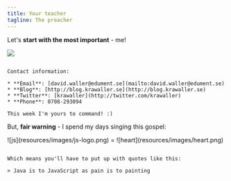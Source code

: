 ```yaml
---
title: Your teacher
tagline: The preacher
---
```


Let's **start with the most important** - me!

![](resources/diagrams/me.svg)

~~~

Contact information: 

* **Email**: [david.waller@edument.se](mailto:david.waller@edument.se)
* **Blog**: [http://blog.krawaller.se](http://blog.krawaller.se)
* **Twitter**: [krawaller](http://twitter.com/krawaller)
* **Phone**: 0708-293094

This week I'm yours to command! :)

~~~

But, **fair warning** - I spend my days singing this gospel:

<div class="equality">
  ![js](resources/images/js-logo.png)
  <span>=</span>
  ![heart](resources/images/heart.png)
</div>

~~~

Which means you'll have to put up with quotes like this:

> Java is to JavaScript as pain is to painting
